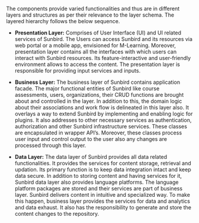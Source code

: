 The components provide varied functionalities and thus are in different layers and structures as per their relevance to the layer schema. The layered hierarchy follows the below sequence.

+ **Presentation Layer:** Comprises of User Interface (UI) and UI related services of Sunbird. The Users can access Sunbird and its resources via web portal or a mobile app, envisioned for M-Learning. Moreover, presentation layer contains all the interfaces with which users can interact with Sunbird resources. Its feature-interactive and user-friendly environment allows to access the content. The presentation layer is responsible for providing input services and inputs.

+ **Business Layer:** The business layer of Sunbird contains application facade. The major functional entities of Sunbird like course assessments, users, organizations, their CRUD functions are brought about and controlled in the layer. In addition to this, the domain logic about their associations and work flow is delineated in this layer also. It overlays a way to extend Sunbird by implementing and enabling logic for plugins. It also addresses to other necessary services as authentication, authorization and other Sunbird infrastructure services. These classes are encapsulated in wrapper API’s. Moreover, these classes process user input and control output to the user also any changes are processed through this layer.

+ **Data Layer:** The data layer of Sunbird provides all data related functionalities. It provides the services for content storage, retrieval and updation. Its primary function is to keep data integration intact and keep data secure. In addition to storing content and having services for it, Sunbird data layer also provides language platforms. The language platform packages are stored and their services are part of business layer. Sunbird delivers content in intuitive and specialized way. To make this happen, business layer provides the services for data and analytics and data exhaust. It also has the responsibility to generate and store the content changes to the repository.

